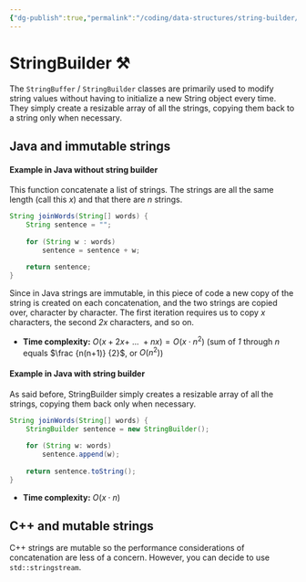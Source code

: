 ```yaml
---
{"dg-publish":true,"permalink":"/coding/data-structures/string-builder/"}
---
```


# StringBuilder ⚒️
The `StringBuffer` / `StringBuilder` classes are primarily used to modify string values without having to initialize a new String object every time. They simply create a resizable array of all the strings, copying them back to a string only when necessary.

## Java and immutable strings 
#### Example in Java without string builder
This function concatenate a list of strings. 
The strings are all the same length (call this _x_) and that there are _n_ strings.
```java
String joinWords(String[] words) {
	String sentence = "";
	
	for (String w : words) 
		sentence = sentence + w;
	
	return sentence;
}
```
Since in Java strings are immutable, in this piece of code a new copy of the string is created on each concatenation, and the two strings are copied over, character by character. The first iteration requires us to copy _x_ characters, the second _2x_ characters, and so on.
- **Time complexity:** $O(x + 2x + \ ... \ + nx) = O(x \cdot n^2)$ (sum of _1_ through _n_ equals $\frac {n(n+1)} {2}$, or $O(n^2)$)

#### Example in Java with string builder
As said before, StringBuilder simply creates a resizable array of all the strings, copying them back only when necessary.
```java
String joinWords(String[] words) {
	StringBuilder sentence = new StringBuilder();
	
	for (String w: words)
		sentence.append(w);
		
	return sentence.toString();
}
```
- **Time complexity:** $O(x \cdot n)$

## C++ and mutable strings
C++ strings are mutable so the performance considerations of concatenation are less of a concern. However, you can decide to use `std::stringstream`.